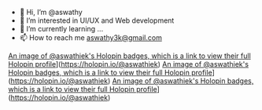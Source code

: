 - 👋 Hi, I’m @aswathy
- 👀 I’m interested in UI/UX and Web development
- 🌱 I’m currently learning ...
- 📫 How to reach me aswathy3k@gmail.com

[An image of @aswathiek's Holopin badges, which is a link to view their full Holopin profile](https://holopin.me/aswathiek)](https://holopin.io/@aswathiek)
[An image of @aswathiek's Holopin badges, which is a link to view their full Holopin profile](https://holopin.me/aswathiek)](https://holopin.io/@aswathiek)
[An image of @aswathiek's Holopin badges, which is a link to view their full Holopin profile](https://holopin.me/aswathiek)](https://holopin.io/@aswathiek)
<!---
aswathy5k/aswathy5k is a ✨ special ✨ repository because its `README.md` (this file) appears on your GitHub profile.
You can click the Preview link to take a look at your changes.
--->
